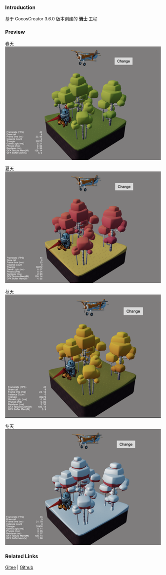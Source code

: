 ### Introduction

基于 CocosCreator 3.6.0 版本创建的 **骑士** 工程

### Preview

春天
![image](../../../image/202203/2022030511.png)

夏天
![image](../../../image/202203/2022030512.png)

秋天
![image](../../../image/202203/2022030513.png)

冬天
![image](../../../image/202203/2022030514.png)

### Related Links
[Gitee](https://gitee.com/mirrors_cocos-creator/example-3d/tree/v3.0/show-cases/assets/scenes) | [Github](https://github.com/cocos-creator/example-3d/tree/v3.0/show-cases/assets/scenes)